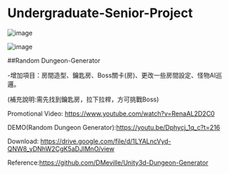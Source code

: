 # Undergraduate-Senior-Project

![image](https://user-images.githubusercontent.com/73460497/193599648-3354b1e3-f510-43e1-9f98-12ec08f852f7.png)

![image](https://user-images.githubusercontent.com/73460497/193599771-fa587b67-c59e-4072-9f98-7d2a8977610e.png)

##Random Dungeon-Generator

-增加項目：房間造型、鑰匙房、Boss關卡(房)、更改一些房間設定、怪物AI巡邏。

(補充說明:需先找到鑰匙房，拉下拉桿，方可挑戰Boss)

Promotional Video: https://www.youtube.com/watch?v=RenaAL2D2C0

DEMO(Random Dungeon Generator):https://youtu.be/Dphycj_1q_c?t=216

Download: https://drive.google.com/file/d/1LYALncVyd-QNW8_yDNhW2CgK5aDJIMnO/view

Reference:https://github.com/DMeville/Unity3d-Dungeon-Generator
